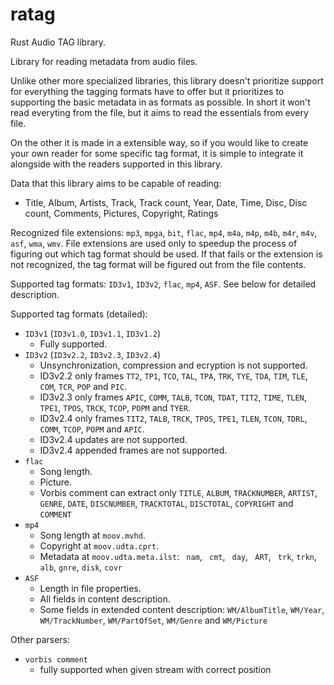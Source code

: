 # ratag
Rust Audio TAG library.

Library for reading metadata from audio files.

Unlike other more specialized libraries, this library doesn't prioritize
support for everything the tagging formats have to offer but it prioritizes to
supporting the basic metadata in as formats as possible. In short it won't read
everyting from the file, but it aims to read the essentials from every file.

On the other it is made in a extensible way, so if you would like to create
your own reader for some specific tag format, it is simple to integrate it
alongside with the readers supported in this library.

Data that this library aims to be capable of reading:
- Title, Album, Artists, Track, Track count, Year, Date, Time, Disc, Disc
  count, Comments, Pictures, Copyright, Ratings

Recognized file extensions: `mp3`, `mpga`, `bit`, `flac`, `mp4`, `m4a`, `m4p`,
`m4b`, `m4r`, `m4v`, `asf`, `wma`, `wmv`. File extensions are used only to
speedup the process of figuring out which tag format should be used. If that
fails or the extension is not recognized, the tag format will be figured out
from the file contents.

Supported tag formats: `ID3v1`, `ID3v2`, `flac`, `mp4`, `ASF`. See below for
detailed description.

Supported tag formats (detailed):
- `ID3v1` (`ID3v1.0`, `ID3v1.1`, `ID3v1.2`)
    - Fully supported.
- `ID3v2` (`ID3v2.2`, `ID3v2.3`, `ID3v2.4`)
    - Unsynchronization, compression and ecryption is not supported.
    - ID3v2.2 only frames `TT2`, `TP1`, `TCO`, `TAL`, `TPA`, `TRK`, `TYE`,
      `TDA`, `TIM`, `TLE`, `COM`, `TCR`, `POP` and `PIC`.
    - ID3v2.3 only frames `APIC`, `COMM`, `TALB`, `TCON`, `TDAT`, `TIT2`,
      `TIME`, `TLEN`, `TPE1`, `TPOS`, `TRCK`, `TCOP`, `POPM` and `TYER`.
    - ID3v2.4 only frames `TIT2`, `TALB`, `TRCK`, `TPOS`, `TPE1`, `TLEN`,
      `TCON`, `TDRL`, `COMM`, `TCOP`, `POPM` and `APIC`.
    - ID3v2.4 updates are not supported.
    - ID3v2.4 appended frames are not supported.
- `flac`
    - Song length.
    - Picture.
    - Vorbis comment can extract only `TITLE`, `ALBUM`, `TRACKNUMBER`,
      `ARTIST`, `GENRE`, `DATE`, `DISCNUMBER`, `TRACKTOTAL`, `DISCTOTAL`,
      `COPYRIGHT` and `COMMENT`
- `mp4`
    - Song length at `moov.mvhd`.
    - Copyright at `moov.udta.cprt`.
    - Metadata at `moov.udta.meta.ilst`: ` nam`, ` cmt`, ` day`, ` ART`,
      ` trk`, `trkn`, ` alb`, `gnre`, `disk`, `covr`
- `ASF`
    - Length in file properties.
    - All fields in content description.
    - Some fields in extended content description: `WM/AlbumTitle`, `WM/Year`,
      `WM/TrackNumber`, `WM/PartOfSet`, `WM/Genre` and `WM/Picture`

Other parsers:
- `vorbis comment`
    - fully supported when given stream with correct position